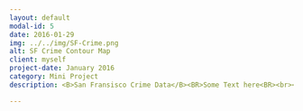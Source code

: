 ```yaml
---
layout: default
modal-id: 5
date: 2016-01-29
img: ../../img/SF-Crime.png
alt: SF Crime Contour Map
client: myself
project-date: January 2016
category: Mini Project
description: <B>San Fransisco Crime Data</B><BR>Some Text here<BR><br><br>The analysis can  be viewed <a href="../assets/2016-01-29-San-Fransisco-Crime" target="_blank">here</a>.

---
```

